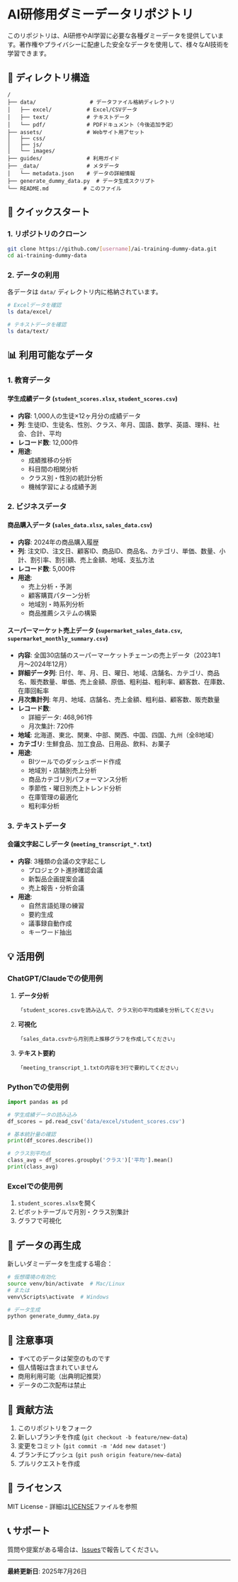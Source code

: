 # AI研修用ダミーデータリポジトリ

このリポジトリは、AI研修やAI学習に必要な各種ダミーデータを提供しています。著作権やプライバシーに配慮した安全なデータを使用して、様々なAI技術を学習できます。

## 📁 ディレクトリ構造

```
/
├── data/                 # データファイル格納ディレクトリ
│   ├── excel/           # Excel/CSVデータ
│   ├── text/            # テキストデータ
│   └── pdf/             # PDFドキュメント（今後追加予定）
├── assets/              # Webサイト用アセット
│   ├── css/
│   ├── js/
│   └── images/
├── guides/              # 利用ガイド
├── _data/               # メタデータ
│   └── metadata.json    # データの詳細情報
├── generate_dummy_data.py  # データ生成スクリプト
└── README.md           # このファイル
```

## 🚀 クイックスタート

### 1. リポジトリのクローン

```bash
git clone https://github.com/[username]/ai-training-dummy-data.git
cd ai-training-dummy-data
```

### 2. データの利用

各データは `data/` ディレクトリ内に格納されています。

```bash
# Excelデータを確認
ls data/excel/

# テキストデータを確認
ls data/text/
```

## 📊 利用可能なデータ

### 1. 教育データ

#### 学生成績データ (`student_scores.xlsx`, `student_scores.csv`)
- **内容**: 1,000人の生徒×12ヶ月分の成績データ
- **列**: 生徒ID、生徒名、性別、クラス、年月、国語、数学、英語、理科、社会、合計、平均
- **レコード数**: 12,000件
- **用途**: 
  - 成績推移の分析
  - 科目間の相関分析
  - クラス別・性別の統計分析
  - 機械学習による成績予測

### 2. ビジネスデータ

#### 商品購入データ (`sales_data.xlsx`, `sales_data.csv`)
- **内容**: 2024年の商品購入履歴
- **列**: 注文ID、注文日、顧客ID、商品ID、商品名、カテゴリ、単価、数量、小計、割引率、割引額、売上金額、地域、支払方法
- **レコード数**: 5,000件
- **用途**:
  - 売上分析・予測
  - 顧客購買パターン分析
  - 地域別・時系列分析
  - 商品推薦システムの構築

#### スーパーマーケット売上データ (`supermarket_sales_data.csv`, `supermarket_monthly_summary.csv`)
- **内容**: 全国30店舗のスーパーマーケットチェーンの売上データ（2023年1月〜2024年12月）
- **詳細データ列**: 日付、年、月、日、曜日、地域、店舗名、カテゴリ、商品名、販売数量、単価、売上金額、原価、粗利益、粗利率、顧客数、在庫数、在庫回転率
- **月次集計列**: 年月、地域、店舗名、売上金額、粗利益、顧客数、販売数量
- **レコード数**: 
  - 詳細データ: 468,961件
  - 月次集計: 720件
- **地域**: 北海道、東北、関東、中部、関西、中国、四国、九州（全8地域）
- **カテゴリ**: 生鮮食品、加工食品、日用品、飲料、お菓子
- **用途**:
  - BIツールでのダッシュボード作成
  - 地域別・店舗別売上分析
  - 商品カテゴリ別パフォーマンス分析
  - 季節性・曜日別売上トレンド分析
  - 在庫管理の最適化
  - 粗利率分析

### 3. テキストデータ

#### 会議文字起こしデータ (`meeting_transcript_*.txt`)
- **内容**: 3種類の会議の文字起こし
  - プロジェクト進捗確認会議
  - 新製品企画提案会議
  - 売上報告・分析会議
- **用途**:
  - 自然言語処理の練習
  - 要約生成
  - 議事録自動作成
  - キーワード抽出

## 💡 活用例

### ChatGPT/Claudeでの使用例

1. **データ分析**
   ```
   「student_scores.csvを読み込んで、クラス別の平均成績を分析してください」
   ```

2. **可視化**
   ```
   「sales_data.csvから月別売上推移グラフを作成してください」
   ```

3. **テキスト要約**
   ```
   「meeting_transcript_1.txtの内容を3行で要約してください」
   ```

### Pythonでの使用例

```python
import pandas as pd

# 学生成績データの読み込み
df_scores = pd.read_csv('data/excel/student_scores.csv')

# 基本統計量の確認
print(df_scores.describe())

# クラス別平均点
class_avg = df_scores.groupby('クラス')['平均'].mean()
print(class_avg)
```

### Excelでの使用例

1. `student_scores.xlsx`を開く
2. ピボットテーブルで月別・クラス別集計
3. グラフで可視化

## 🔧 データの再生成

新しいダミーデータを生成する場合：

```bash
# 仮想環境の有効化
source venv/bin/activate  # Mac/Linux
# または
venv\Scripts\activate  # Windows

# データ生成
python generate_dummy_data.py
```

## 📝 注意事項

- すべてのデータは架空のものです
- 個人情報は含まれていません
- 商用利用可能（出典明記推奨）
- データの二次配布は禁止

## 🤝 貢献方法

1. このリポジトリをフォーク
2. 新しいブランチを作成 (`git checkout -b feature/new-data`)
3. 変更をコミット (`git commit -m 'Add new dataset'`)
4. ブランチにプッシュ (`git push origin feature/new-data`)
5. プルリクエストを作成

## 📄 ライセンス

MIT License - 詳細は[LICENSE](LICENSE)ファイルを参照

## 📞 サポート

質問や提案がある場合は、[Issues](https://github.com/groundcobra009/keitaro-dummy-data/issues)で報告してください。

---

**最終更新日**: 2025年7月26日